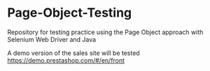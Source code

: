 # Page-Object-Testing

Repository for testing practice using the Page Object approach with Selenium Web Driver and Java

A demo version of the sales site will be tested
https://demo.prestashop.com/#/en/front